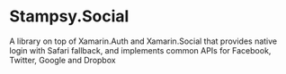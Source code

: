 Stampsy.Social
==============

A library on top of Xamarin.Auth and Xamarin.Social that provides native login with Safari fallback, and implements common APIs for Facebook, Twitter, Google and Dropbox
